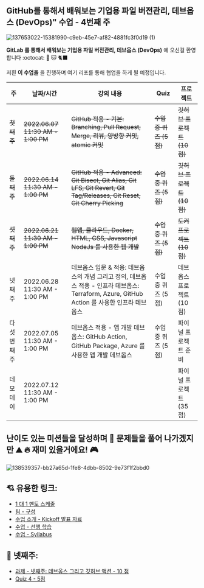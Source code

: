 ## GitHub를 통해서 배워보는 기업용 파일 버전관리, 데브옵스 (DevOps)" 수업 - 4번째 주

![137653022-15381990-c9eb-45e7-af82-4881fc3f0d19 (1)](https://user-images.githubusercontent.com/5396174/172204919-9ffb3993-1670-492e-a739-2efc25f9e8c3.gif)

**GitLab 를 통해서 배워보는 기업용 파일 버전관리, 데브옵스 (DevOps)** 에 오신걸 환영합니다 :octocat: 🐙 🐱 🐈‍⬛

저흰 **이 수업을** 을 진행하며 여기 리포를 통해 협업을 하게 될 예정입니다.

| 주 | 날짜/시간 | 강의 내용 | Quiz | 프로젝트 |
| -- | ------- | ------- | ---- | ------ |
| ~~첫째주~~ | ~~2022.06.07 11:30 AM - 1:00 PM~~ | ~~GitHub 적용 - 기본: Branching, Pull Request, Merge, 리뷰, 양방향 커밋, atomic 커밋~~ | ~~수업 중 퀴즈 (5점)~~ | ~~깃허브 프로젝트 (10점)~~ |
| ~~둘째주~~ | ~~2022.06.14 11:30 AM - 1:00 PM~~ | ~~GitHub 적용 - Advanced: Git Bisect, Git Alias, Git LFS, Git Revert, Git Tag/Releases, Git Reset, Git Cherry Picking~~ | ~~수업 중 퀴즈 (5점)~~ | ~~깃허브 프로젝트 (10 점)~~ |
| ~~셋째주~~ | ~~2022.06.21 11:30 AM - 1:00 PM~~ | ~~웹앱, 클라우드, Docker, HTML, CSS, Javascript NodeJs 를 사용한 웹 개발~~ | ~~수업 중 퀴즈 (5점)~~ | ~~도커 프로젝트 (10 점)~~ |
| 넷째주 | 2022.06.28 11:30 AM - 1:00 PM | 데브옵스 입문 & 적용: 데브옵스의 개념 그리고 정의, 데브옵스 적용 - 인프라 데브옵스: Terraform, Azure, GitHub Action 를 사용한 인프라 데브옵스 | 수업 중 퀴즈 (5점) | 데브옵스 프로젝트 (10 점) |
| 다섯번째 주 | 2022.07.05 11:30 AM - 1:00 PM | 데브옵스 적용 - 앱 개발 데브옵스: GitHub Action, GitHub Package, Azure 를 사용한 앱 개발 데브옵스 | 수업 중 퀴즈 (5점) | 파이널 프로젝트 준비 | 
| 데모데이 | 2022.07.12 11:30 AM - 1:00 PM | | | 파이널 프로젝트 (35 점) |

## 난이도 있는 미션들을 달성하며 🏃 문제들을 풀어 나가겠지만 ⛰️ 🔥 재미 있을거에요! 🎮

![138539357-bb27a65d-1fe8-4dbb-8502-9e73f1f2bbd0](https://user-images.githubusercontent.com/5396174/172205193-57e663c0-785f-4ac6-a740-f4ffd5c1999d.gif)

## 💘 유용한 링크:
- [1 대 1 멘토 스케줄](https://docs.google.com/spreadsheets/d/1V3lgBXRRo1wSN3haKAcK5vlm-aGDCbz2zb2wTNRqrXI/edit?usp=sharing)
- [팀 - 구성](https://docs.google.com/spreadsheets/d/1IzNKv7uVqE2Lq-JdjadXeOU7P0nImevyBV2axby3KlY/edit?usp=sharing)
- [수업 소개 - Kickoff 발표 자료](https://docs.google.com/presentation/d/1Sck7TCgfnwZgOByfPbH2qMB0-ntwMLC2JUmvUfHVvik/edit?usp=sharing)
- [수업 - 선행 학습](https://docs.google.com/document/d/1JeLX2BVUZvX77XH5LTP9vaShTbCeDPmpdE2zs09RnYA/edit?usp=sharing)
- [수업 - Syllabus](https://docs.google.com/document/d/1N3p9yeT7Qcx26UAbI14pWcKBNMehP_pxNGT7K4BitWQ/edit?usp=sharing)

## 🍿 넷째주:
- [과제 - 넷째주: 데브옵스 그리고 깃허브 액션 - 10 점](https://docs.google.com/document/d/1V6NYs8XzvdhMhwIha1S9X-JiXgX0KLF47_HXa6dTLUY/edit?usp=sharing)
- [Quiz 4 - 5점](https://forms.gle/QuLCwBTk7YF5Yd1c8)
